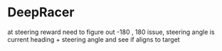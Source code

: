 # DeepRacer

at steering reward
need to figure out -180 , 180 issue, 
steering angle is current heading + steering angle and see if aligns to target